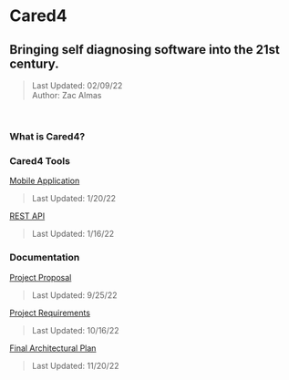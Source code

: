 # Cared4
## Bringing self diagnosing software into the 21st century.
> Last Updated: 02/09/22 </br>
> Author: Zac Almas
</br>

### What is Cared4?

### Cared4 Tools
[Mobile Application](https://github.com/ThatGhostToast/Cared4_Mobile)
> Last Updated: 1/20/22

[REST API](https://github.com/ThatGhostToast/Cared4_REST_API)
> Last Updated: 1/16/22

### Documentation
[Project Proposal](https://docs.google.com/document/d/1PCRSNxgnRMQx6O9c5rn3vWLHWnhXd8fL/edit?usp=sharing&ouid=111282101982849658780&rtpof=true&sd=true)
> Last Updated: 9/25/22

[Project Requirements](https://docs.google.com/document/d/12k9tgigCFK_S2zMtpn7-Xyv91c6Ylvoy/edit?usp=sharing&ouid=111282101982849658780&rtpof=true&sd=true)
> Last Updated: 10/16/22

[Final Architectural Plan](https://docs.google.com/document/d/1IQppowQewAcO1jUgUVfZ4z6mOIELrbFh/edit?usp=sharing&ouid=111282101982849658780&rtpof=true&sd=true)
> Last Updated: 11/20/22

